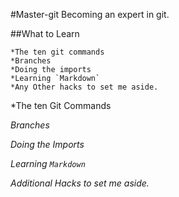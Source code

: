 #Master-git
Becoming an expert in git.

##What to Learn  

    *The ten git commands
    *Branches
    *Doing the imports
    *Learning `Markdown`
    *Any Other hacks to set me aside.

*The ten Git Commands

*Branches*

*Doing the Imports*

*Learning `Markdown`*

*Additional Hacks to set me aside.*
